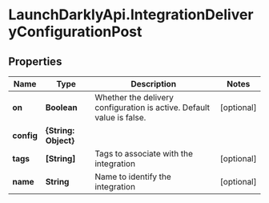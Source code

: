 # LaunchDarklyApi.IntegrationDeliveryConfigurationPost

## Properties

Name | Type | Description | Notes
------------ | ------------- | ------------- | -------------
**on** | **Boolean** | Whether the delivery configuration is active. Default value is false. | [optional] 
**config** | **{String: Object}** |  | 
**tags** | **[String]** | Tags to associate with the integration | [optional] 
**name** | **String** | Name to identify the integration | [optional] 


